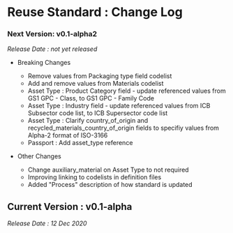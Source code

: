 # Reuse Standard : Change Log

### Next Version:  v0.1-alpha2
_Release Date : not yet released_

* Breaking Changes 
    * Remove values from Packaging type field codelist
    * Add and remove values from  Materials codelist
    * Asset Type : Product Category field - update referenced values from GS1 GPC - Class, to GS1 GPC - Family Code
    * Asset Type : Industry field - update referenced values from ICB Subsector code list, to ICB Supersector code list
    * Asset Type : Clarify country_of_origin and recycled_materials_country_of_origin fields to specifiy values from Alpha-2 format of ISO-3166
    * Passport : Add asset_type reference

* Other Changes
    * Change auxiliary_material on Asset Type to not required
    * Improving linking to codelists in definition files
    * Added "Process" description of how standard is updated


## Current Version : v0.1-alpha
_Release Date : 12 Dec 2020_

